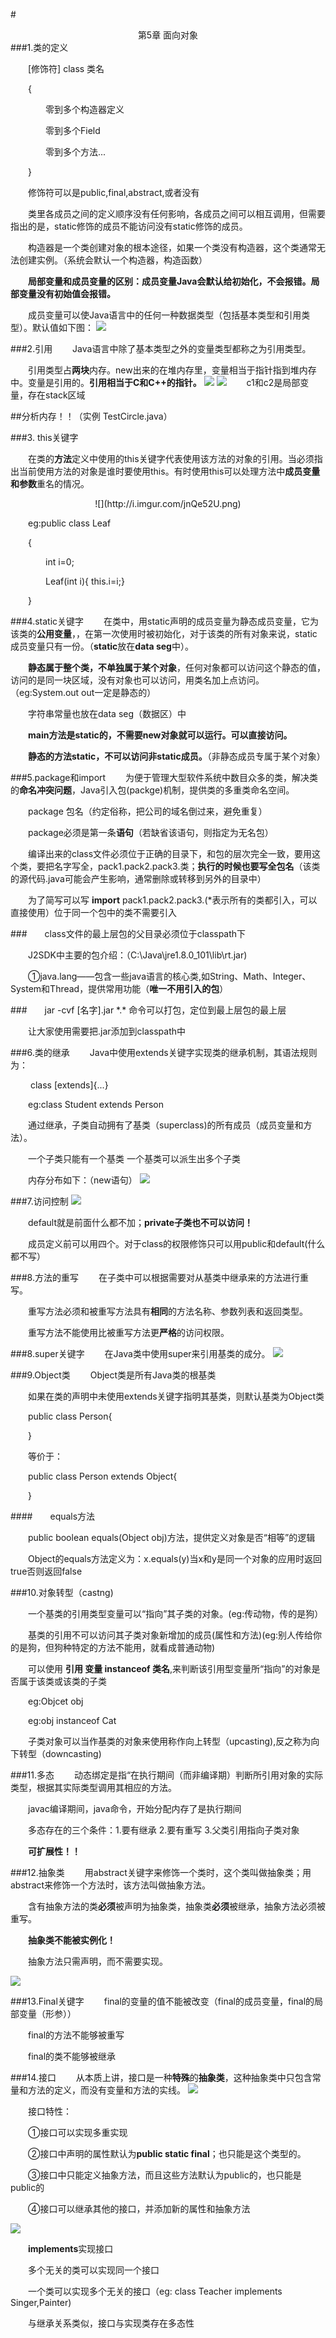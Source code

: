 #<center>第5章 面向对象</center>
###1.类的定义

&emsp;&emsp;[修饰符] class 类名

&emsp;&emsp;{

&emsp;&emsp;&emsp;&emsp;零到多个构造器定义

&emsp;&emsp;&emsp;&emsp;零到多个Field

&emsp;&emsp;&emsp;&emsp;零到多个方法...

&emsp;&emsp;}

&emsp;&emsp;修饰符可以是public,final,abstract,或者没有

&emsp;&emsp;类里各成员之间的定义顺序没有任何影响，各成员之间可以相互调用，但需要指出的是，static修饰的成员不能访问没有static修饰的成员。

&emsp;&emsp;构造器是一个类创建对象的根本途径，如果一个类没有构造器，这个类通常无法创建实例。（系统会默认一个构造器，构造函数）

&emsp;&emsp;**局部变量和成员变量的区别：成员变量Java会默认给初始化，不会报错。局部变量没有初始值会报错。**

&emsp;&emsp;成员变量可以使Java语言中的任何一种数据类型（包括基本类型和引用类型）。默认值如下图：
![](http://i.imgur.com/A8a57F0.png)

###2.引用
&emsp;&emsp;Java语言中除了基本类型之外的变量类型都称之为引用类型。

&emsp;&emsp;引用类型占**两块**内存。new出来的在堆内存里，变量相当于指针指到堆内存中。变量是引用的。**引用相当于C和C++的指针。**
![](http://i.imgur.com/7tPbTZ8.png)
![](http://i.imgur.com/PqrSddW.png)
&emsp;&emsp;c1和c2是局部变量，存在stack区域

##分析内存！！（实例 TestCircle.java）

###3. this关键字

&emsp;&emsp;在类的**方法**定义中使用的this关键字代表使用该方法的对象的引用。当必须指出当前使用方法的对象是谁时要使用this。有时使用this可以处理方法中**成员变量和参数**重名的情况。
<center>![](http://i.imgur.com/jnQe52U.png)</center>

&emsp;&emsp;eg:public class Leaf

&emsp;&emsp;{

&emsp;&emsp;&emsp;&emsp;int i=0;

&emsp;&emsp;&emsp;&emsp;Leaf(int i){ this.i=i;}

&emsp;&emsp;}

###4.static关键字
&emsp;&emsp;在类中，用static声明的成员变量为静态成员变量，它为该类的**公用变量**，，在第一次使用时被初始化，对于该类的所有对象来说，static成员变量只有一份。（**static**放在**data seg**中）。

&emsp;&emsp;**静态属于整个类，不单独属于某个对象**，任何对象都可以访问这个静态的值，访问的是同一块区域，没有对象也可以访问，用类名加上点访问。（eg:System.out  out一定是静态的）

&emsp;&emsp;字符串常量也放在data seg（数据区）中

&emsp;&emsp;**main方法是static的，不需要new对象就可以运行。可以直接访问。**

&emsp;&emsp;**静态的方法static，不可以访问非static成员。**（非静态成员专属于某个对象） 

###5.package和import
&emsp;&emsp;为便于管理大型软件系统中数目众多的类，解决类的**命名冲突问题**，Java引入包(packge)机制，提供类的多重类命名空间。

&emsp;&emsp;package 包名（约定俗称，把公司的域名倒过来，避免重复）

&emsp;&emsp;package必须是第一条**语句**（若缺省该语句，则指定为无名包）

&emsp;&emsp;编译出来的class文件必须位于正确的目录下，和包的层次完全一致，要用这个类，要把名字写全，pack1.pack2.pack3.类；**执行的时候也要写全包名**（该类的源代码.java可能会产生影响，通常删除或转移到另外的目录中）

&emsp;&emsp;为了简写可以写 **import** pack1.pack2.pack3.(*表示所有的类都引入，可以直接使用）位于同一个包中的类不需要引入

###&emsp;&emsp;class文件的最上层包的父目录必须位于classpath下

&emsp;&emsp;J2SDK中主要的包介绍：（C:\Java\jre1.8.0_101\lib\rt.jar)

&emsp;&emsp;①java.lang——包含一些java语言的核心类,如String、Math、Integer、System和Thread，提供常用功能（**唯一不用引入的包**）

###&emsp;&emsp;jar -cvf [名字].jar \*.\*  命令可以打包，定位到最上层包的最上层

&emsp;&emsp;让大家使用需要把.jar添加到classpath中

###6.类的继承
&emsp;&emsp;Java中使用extends关键字实现类的继承机制，其语法规则为：

&emsp;&emsp;<modifier> class <name> [extends<superclass>]{...}

&emsp;&emsp;eg:class Student extends Person

&emsp;&emsp;通过继承，子类自动拥有了基类（superclass)的所有成员（成员变量和方法）。

&emsp;&emsp;一个子类只能有一个基类 一个基类可以派生出多个子类

&emsp;&emsp;内存分布如下：（new语句）
![](http://i.imgur.com/m0oM6lk.png)

###7.访问控制
![](http://i.imgur.com/JKRgkAL.png)

&emsp;&emsp;default就是前面什么都不加；**private子类也不可以访问！**

&emsp;&emsp;成员定义前可以用四个。对于class的权限修饰只可以用public和default(什么都不写）

###8.方法的重写
&emsp;&emsp;在子类中可以根据需要对从基类中继承来的方法进行重写。

&emsp;&emsp;重写方法必须和被重写方法具有**相同**的方法名称、参数列表和返回类型。

&emsp;&emsp;重写方法不能使用比被重写方法更**严格**的访问权限。

###8.super关键字
&emsp;&emsp;在Java类中使用super来引用基类的成分。
![](http://i.imgur.com/1BazlSM.png)   

###9.Object类
&emsp;&emsp;Object类是所有Java类的根基类

&emsp;&emsp;如果在类的声明中未使用extends关键字指明其基类，则默认基类为Object类

&emsp;&emsp;public class Person{

&emsp;&emsp;}

&emsp;&emsp;等价于：

&emsp;&emsp;public class Person extends Object{

&emsp;&emsp;}

####&emsp;&emsp;equals方法

&emsp;&emsp;public boolean equals(Object obj)方法，提供定义对象是否“相等”的逻辑

&emsp;&emsp;Object的equals方法定义为：x.equals(y)当x和y是同一个对象的应用时返回true否则返回false

###10.对象转型（castng)

&emsp;&emsp;一个基类的引用类型变量可以“指向”其子类的对象。(eg:传动物，传的是狗）

&emsp;&emsp;基类的引用不可以访问其子类对象新增加的成员(属性和方法)(eg:别人传给你的是狗，但狗种特定的方法不能用，就看成普通动物)

&emsp;&emsp;可以使用 **引用 变量 instanceof 类名**,来判断该引用型变量所“指向”的对象是否属于该类或该类的子类

&emsp;&emsp;eg:Objcet obj

&emsp;&emsp;eg:obj instanceof Cat

&emsp;&emsp;子类对象可以当作基类的对象来使用称作向上转型（upcasting),反之称为向下转型（downcasting)

###11.多态
&emsp;&emsp;动态绑定是指“在执行期间（而非编译期）判断所引用对象的实际类型，根据其实际类型调用其相应的方法。

&emsp;&emsp;javac编译期间，java命令，开始分配内存了是执行期间

&emsp;&emsp;多态存在的三个条件：1.要有继承 2.要有重写 3.父类引用指向子类对象

&emsp;&emsp;**可扩展性！！**

###12.抽象类
&emsp;&emsp;用abstract关键字来修饰一个类时，这个类叫做抽象类；用abstract来修饰一个方法时，该方法叫做抽象方法。

&emsp;&emsp;含有抽象方法的类**必须**被声明为抽象类，抽象类**必须**被继承，抽象方法必须被重写。

&emsp;&emsp;**抽象类不能被实例化！**

&emsp;&emsp;抽象方法只需声明，而不需要实现。

![](http://i.imgur.com/nnKbkim.png)

###13.Final关键字
&emsp;&emsp;final的变量的值不能被改变（final的成员变量，final的局部变量（形参））

&emsp;&emsp;final的方法不能够被重写

&emsp;&emsp;final的类不能够被继承

###14.接口
&emsp;&emsp;从本质上讲，接口是一种**特殊**的**抽象类**，这种抽象类中只包含常量和方法的定义，而没有变量和方法的实线。
![](http://i.imgur.com/DPCwXrh.png)

&emsp;&emsp;接口特性：

&emsp;&emsp;①接口可以实现多重实现

&emsp;&emsp;②接口中声明的属性默认为**public static final**；也只能是这个类型的。

&emsp;&emsp;③接口中只能定义抽象方法，而且这些方法默认为public的，也只能是public的

&emsp;&emsp;④接口可以继承其他的接口，并添加新的属性和抽象方法

 ![](http://i.imgur.com/tTbkUa4.png)

&emsp;&emsp;**implements**实现接口

&emsp;&emsp;多个无关的类可以实现同一个接口

&emsp;&emsp;一个类可以实现多个无关的接口（eg: class Teacher implements Singer,Painter)

&emsp;&emsp;与继承关系类似，接口与实现类存在多态性

